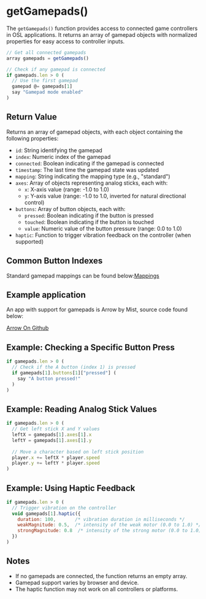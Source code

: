 # getGamepads()

The `getGamepads()` function provides access to connected game controllers in OSL applications. It returns an array of gamepad objects with normalized properties for easy access to controller inputs.

```javascript
// Get all connected gamepads
array gamepads = getGamepads()

// Check if any gamepad is connected
if gamepads.len > 0 (
  // Use the first gamepad
  gamepad @= gamepads[1]
  say "Gamepad mode enabled"
)
```

## Return Value

Returns an array of gamepad objects, with each object containing the following properties:

* `id`: String identifying the gamepad
* `index`: Numeric index of the gamepad
* `connected`: Boolean indicating if the gamepad is connected
* `timestamp`: The last time the gamepad state was updated
* `mapping`: String indicating the mapping type (e.g., "standard")
* `axes`: Array of objects representing analog sticks, each with:
  * `x`: X-axis value (range: -1.0 to 1.0)
  * `y`: Y-axis value (range: -1.0 to 1.0, inverted for natural directional control)
* `buttons`: Array of button objects, each with:
  * `pressed`: Boolean indicating if the button is pressed
  * `touched`: Boolean indicating if the button is touched
  * `value`: Numeric value of the button pressure (range: 0.0 to 1.0)
* `haptic`: Function to trigger vibration feedback on the controller (when supported)

## Common Button Indexes

Standard gamepad mappings can be found below:[Mappings](https://w3c.github.io/gamepad/#remapping)

## Example application

An app with support for gamepads is Arrow by Mist, source code found below:

[Arrow On Github](https://github.com/RoturTW/apps/blob/main/all/arrow/script.osl)

## Example: Checking a Specific Button Press

```javascript
if gamepads.len > 0 (
  // Check if the A button (index 1) is pressed
  if gamepads[1].buttons[1]["pressed"] (
    say "A button pressed!"
  )
)
```

## Example: Reading Analog Stick Values

```javascript
if gamepads.len > 0 (
  // Get left stick X and Y values
  leftX = gamepads[1].axes[1].x
  leftY = gamepads[1].axes[1].y
  
  // Move a character based on left stick position
  player.x += leftX * player.speed
  player.y += leftY * player.speed
)
```

## Example: Using Haptic Feedback

```javascript
if gamepads.len > 0 (
  // Trigger vibration on the controller
  void gamepads[1].haptic({
    duration: 100,       /* vibration duration in milliseconds */
    weakMagnitude: 0.5,  /* intensity of the weak motor (0.0 to 1.0) */
    strongMagnitude: 0.8  /* intensity of the strong motor (0.0 to 1.0) */
  })
)
```

## Notes

* If no gamepads are connected, the function returns an empty array.
* Gamepad support varies by browser and device.
* The haptic function may not work on all controllers or platforms.
